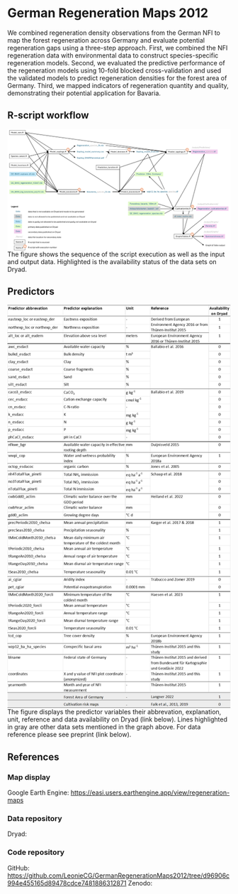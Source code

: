 # German Regeneration Maps 2012
We combined regeneration density observations from the German NFI to map the forest regeneration across Germany and evaluate potential regeneration gaps using a three-step approach.
First, we combined the NFI regeneration data with environmental data to construct species-specific regeneration models.
Second, we evaluated the predictive performance of the regeneration models using 10-fold blocked cross-validation and used the validated models to predict regeneration densities for the forest area of Germany. 
Third, we mapped indicators of regeneration quantity and quality, demonstrating their potential application for Bavaria.

## R-script workflow
<img align="middle" width="1000" src="figure/GermanRegenerationMaps2012_workflow.png"> <br />
The figure shows the sequence of the script execution as well as the input and output data. Highlighted is the availability status of the data sets on Dryad. 

## Predictors
<img align="middle" width="850" src="figure/Predictors.png"> <br />
The figure displays the predictor variables their abbrevation, explanation, unit, reference and data availability on Dryad (link below). 
Lines highlighted in gray are other data sets mentioned in the graph above. For data reference please see preprint (link below).

## References
### Map display
Google Earth Engine: https://easi.users.earthengine.app/view/regeneration-maps

### Data repository
Dryad:

### Code repository
GitHub: https://github.com/LeonieCG/GermanRegenerationMaps2012/tree/d96906c994e455165d89478cdce7481886312871
Zenodo: 